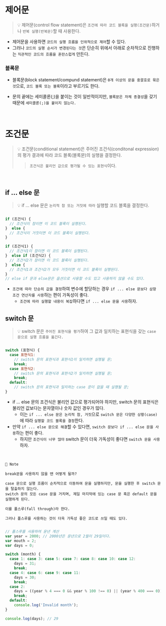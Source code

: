 # 제어문

> 💡 제어문(control flow statement)은 `조건에 따라 코드 블록을 실행(조건문)`하거나 `반복 실행(반복문)`할 때 사용한다.

- 제어문을 사용하면 `코드의 실행 흐름을 인위적으로 제어`할 수 있다.
- 그러나 `코드의 실행 순서가 변경된다는 것`은 단순히 위에서 아래로 순차적으로 진행하는 `직관적인 코드의 흐름을 혼란스럽게` 만든다.

### 블록문

- 블록문(block statement/compund statement)은 `0개 이상의 문을 중괄호로 묶은 것`으로, `코드 블록 또는 블록`이라고 부르기도 한다.

- 문의 끝에는 세미콜론(;)을 붙이는 것이 일반적이지만, `블록문은 자체 종결성`을 갖기 때문에 `세미콜론(;)을 붙이지 않는다.`
<br>

# 조건문

> 💡 조건문(conditional statement)은 주어진 조건식(conditonal expression)의 평가 결과에 따라 코드 블록(블록문)의 실행을 결정한다.
>> `조건식은 불리언 값으로 평가될 수 있는 표현식`이다.
<br>

## if ... else 문

> 💡 if ... else 문은 `논리적 참 또는 거짓에 따라` 실행할 코드 블록을 결정한다.

```js

if (조건식) {
  // 조건식이 참이면 이 코드 블록이 실행된다.
}  else {
  // 조건식이 거짓이면 이 코드 블록이 실행된다.
}

if (조건식1) {
  // 조건식1이 참이면 이 코드 블록이 실행된다.
}  else if (조건식2) {
  // 조건식2가 참이면 이 코드 블록이 실행된다.
}  else {
  // 조건식1과 조건식2가 모두 거짓이면 이 코드 블록이 실행된다.
}
// else if 문과 else문은 옵션으로 사용할 수도 있고 사용하지 않을 수도 있다.
```
- `조건에 따라 단순히 값을 결정`하여 변수에 할당하는 경우 `if ... else 문보다 삼항 조건 연산자를 사용`하는 편이 가독성이 좋다.
  - `조건에 따라 실행할 내용이 복잡`하다면 `if ... else 문을 사용`하자.

## switch 문

> 💡 switch 문은 `주어진 표현식을 평가`하여 그 값과 일치하는 표현식을 갖는 `case 문으로 실행 흐름을 옮긴다.`

```js

switch (표현식) {
  case 표현식1:
    // switch 문의 표현식과 표현식1이 일치하면 실행될 문;
    break;
  case 표현식2:
    // switch 문의 표현식과 표현식2가 일치하면 실행될 문;
    break;
  default:
    // switch 문의 표현식과 일치하는 case 문이 없을 때 실행될 문;
}
```
- if ... else 문의 조건식은 불리언 값으로 평가되어야 하지만, switch 문의 표현식은 불리언 값보다는 문자열이나 숫자 값인 경우가 많다.
  - 이는 `if ... else 문은 논리적 참, 거짓`으로 `switch 문은 다양한 상황(case)`에 따라 `실행할 코드 블록을 결정`한다.
- 만약 `if ... else 문으로 해결`할 수 있다면, `switch 문보다 if ... else 문을 사용`하는 편이 좋다.
  - 하지만 `조건식이 너무 많아` switch 문이 더욱 가독성이 좋다면 `switch 문을 사용`하자.
<br>

```
🔎 Note

break문을 사용하지 않을 땐 어떻게 될까?

case 문으로 실행 흐름이 순차적으로 이동하여 문을 실행하지만, 문을 실행한 후 switch 문을 탈출하지 않는다.
switch 문의 모든 case 문을 거치며, 제일 마지막에 있는 case 문 혹은 default 문을 실행하게 된다.

이를 폴스루(fall through)라 한다.

그러나 폴스루를 사용하는 것이 더욱 가독성 좋은 코드로 쓰일 때도 있다.
```

```js

// 폴스루를 사용하여 윤년 계산
var year = 2000; // 2000년은 윤년으로 2월이 29일이다.
var mouth = 2;
var days = 0;

switch (month) {
  case 1: case 3: case 5: case 7: case 8: case 10: case 12:
    days = 31;
    break;
  case 4: case 6: case 9: case 11:
    days = 30;
    break;
  case 2:
    days = ((year % 4 === 0 && year % 100 !== 0) || (year % 400 === 0)) ? 29 : 28;
    break;
  default:
    console.log('Invalid month');
}

console.log(days); // 29
```



